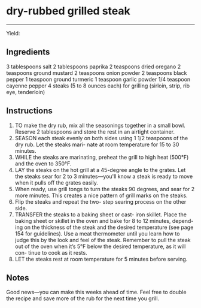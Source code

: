 # dry-rubbed grilled steak
---
Yield: 

## Ingredients
3 tablespoons salt
2 tablespoons paprika
2 teaspoons dried oregano
2 teaspoons ground mustard
2 teaspoons onion powder
2 teaspoons black pepper
1 teaspoon ground turmeric
1 teaspoon garlic powder
1/4 teaspoon cayenne pepper
4 steaks (5 to 8 ounces each) for grilling
(sirloin, strip, rib eye, tenderloin)

## Instructions
1. TO make the dry rub, mix all the seasonings
together in a small bowl. Reserve 2 tablespoons
and store the rest in an airtight container. 
2. SEASON each steak evenly on both sides using
1 1/2 teaspoons of the dry rub. Let the steaks mari-
nate at room temperature for 15 to 30 minutes.
3. WHILE the steaks are marinating, preheat the
grill to high heat (500°F) and the oven to 350°F.
4. LAY the steaks on the hot grill at a 45-degree
angle to the grates. Let the steaks sear for
2 to 3 minutes—you'll know a steak is ready to
move when it pulls off the grates easily.
5.  When
ready, use grill tongs to turn the steaks
90 degrees, and sear for 2 more minutes.
This creates a nice pattern of grill marks on
the steaks. 
6. Flip the steaks and repeat the two-
step searing process on the other side.
7. TRANSFER the steaks to a baking sheet or cast-
iron skillet. Place the baking sheet or skillet in
the oven and bake for 8 to 12 minutes, depend-
ing on the thickness of the steak and the desired
temperature (see page 154 for guidelines). Use a
meat thermometer until you learn how to judge
this by the look and feel of the steak. Remember
to pull the steak out of the oven when it’s 5°F
below the desired temperature, as it will con-
tinue to cook as it rests.
8. LET the steaks rest at room temperature for
5 minutes before serving.



## Notes

Good
news—you can make this weeks ahead of time.
Feel free to double the recipe and save more of
the rub for the next time you grill.